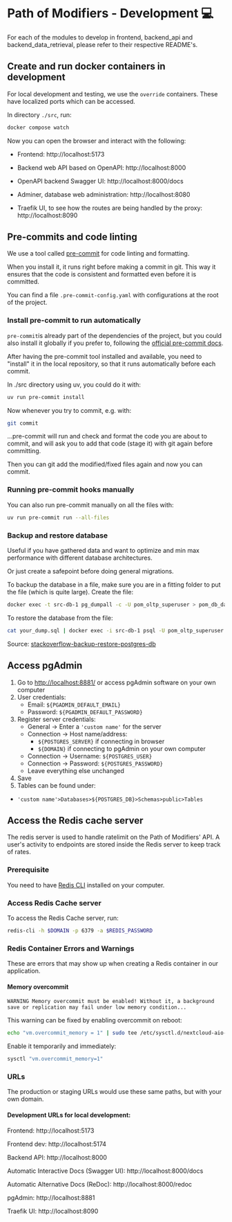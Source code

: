 # Path of Modifiers - Development :computer:

For each of the modules to develop in frontend, backend\_api and backend\_data\_retrieval, please refer to their respective README's.

## Create and run docker containers in development

For local development and testing, we use the `override` containers. These have localized ports which can be accessed.

In directory `./src`, run:

```bash
docker compose watch
```

Now you can open the browser and interact with the following:

- Frontend: http://localhost:5173

- Backend web API based on OpenAPI: http://localhost:8000

- OpenAPI backend Swagger UI: http://localhost:8000/docs

- Adminer, database web administration: http://localhost:8080

- Traefik UI, to see how the routes are being handled by the proxy: http://localhost:8090


## Pre-commits and code linting

We use a tool called [pre-commit](https://pre-commit.com/#intro) for code linting and formatting.

When you install it, it runs right before making a commit in git. This way it ensures that the code is consistent and formatted even before it is committed.

You can find a file `.pre-commit-config.yaml` with configurations at the root of the project.

### Install pre-commit to run automatically

`pre-commit`is already part of the dependencies of the project, but you could also install it globally if you prefer to, following the [official pre-commit docs](https://pre-commit.com/#usage).

After having the pre-commit tool installed and available, you need to "install" it in the local repository, so that it runs automatically before each commit.

In ./src directory using uv, you could do it with:

```bash
uv run pre-commit install
```

Now whenever you try to commit, e.g. with:

```bash
git commit
```

...pre-commit will run and check and format the code you are about to commit, and will ask you to add that code (stage it) with git again before committing.

Then you can git add the modified/fixed files again and now you can commit.


### Running pre-commit hooks manually

You can also run pre-commit manually on all the files with:

```bash
uv run pre-commit run --all-files
```


### Backup and restore database

Useful if you have gathered data and want to optimize and min max performance with different database architectures.

Or just create a safepoint before doing general migrations.

To backup the database in a file, make sure you are in a fitting folder to put the file (which is quite large).
Create the file:

```bash
docker exec -t src-db-1 pg_dumpall -c -U pom_oltp_superuser > pom_db_data_dump_`date +%Y-%m-%d"_"%H_%M_%S`.sql
```

To restore the database from the file:

```bash
cat your_dump.sql | docker exec -i src-db-1 psql -U pom_oltp_superuser -d pom_oltp_db
```

Source: [stackoverflow-backup-restore-postgres-db](https://stackoverflow.com/questions/24718706/backup-restore-a-dockerized-postgresql-database)


## Access pgAdmin

1. Go to [http://localhost:8881/](http://localhost:8881/) or access pgAdmin software on your own computer
2. User credentials:
   - Email: `${PGADMIN_DEFAULT_EMAIL}`
   - Password: `${PGADMIN_DEFAULT_PASSWORD}`
3. Register server credentials:
   - General &#8594; Enter a `'custom name'` for the server
   - Connection &#8594; Host name/address:
     - `${POSTGRES_SERVER}` if connecting in browser
     - `${DOMAIN}` if connecting to pgAdmin on your own computer
   - Connection &#8594; Username: `${POSTGRES_USER}`
   - Connection &#8594; Password: `${POSTGRES_PASSWORD}`
   - Leave everything else unchanged
4. Save
5. Tables can be found under:
- `'custom name'>Databases>${POSTGRES_DB}>Schemas>public>Tables`


## Access the Redis cache server

The redis server is used to handle ratelimit on the Path of Modifiers' API. A user's activity to endpoints are stored inside the Redis server to keep track of rates.

### Prerequisite

You need to have [Redis CLI](https://redis.io/docs/latest/develop/connect/cli/) installed on your computer.

### Access Redis Cache server

To access the Redis Cache server, run:

```bash
redis-cli -h $DOMAIN -p 6379 -a $REDIS_PASSWORD
```

### Redis Container Errors and Warnings

These are errors that may show up when creating a Redis container in our application.

#### Memory overcommit

```
WARNING Memory overcommit must be enabled! Without it, a background save or replication may fail under low memory condition...
```

This warning can be fixed by enabling overcommit on reboot:

```bash
echo "vm.overcommit_memory = 1" | sudo tee /etc/sysctl.d/nextcloud-aio-memory-overcommit.conf
```

Enable it temporarily and immediately:

```bash
sysctl "vm.overcommit_memory=1"
```

### URLs

The production or staging URLs would use these same paths, but with your own domain.

#### Development URLs for local development:

Frontend: http://localhost:5173

Frontend dev: http://localhost:5174

Backend API: http://localhost:8000

Automatic Interactive Docs (Swagger UI): http://localhost:8000/docs

Automatic Alternative Docs (ReDoc): http://localhost:8000/redoc

pgAdmin: http://localhost:8881

Traefik UI: http://localhost:8090
